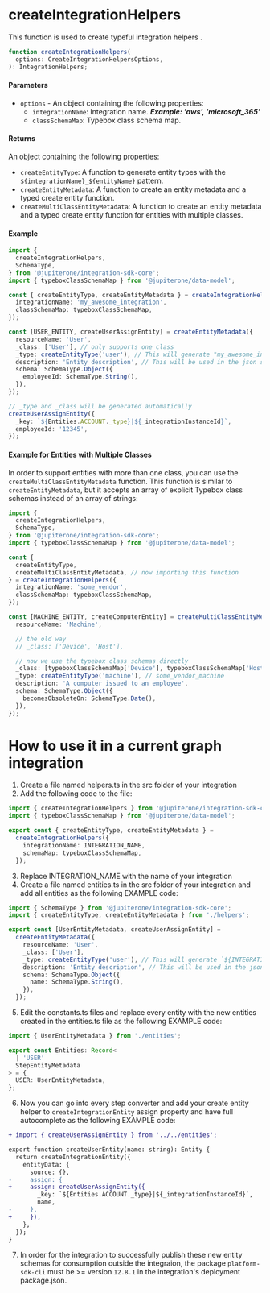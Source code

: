 # createIntegrationHelpers

This function is used to create typeful integration helpers .

```typescript
function createIntegrationHelpers(
  options: CreateIntegrationHelpersOptions,
): IntegrationHelpers;
```

#### Parameters

- `options` - An object containing the following properties:
  - `integrationName`: Integration name. **_Example: 'aws', 'microsoft_365'_**
  - `classSchemaMap`: Typebox class schema map.

#### Returns

An object containing the following properties:

- `createEntityType`: A function to generate entity types with the
  `${integrationName}_${entityName}` pattern.
- `createEntityMetadata`: A function to create an entity metadata and a typed
  create entity function.
- `createMultiClassEntityMetadata`: A function to create an entity metadata and
  a typed create entity function for entities with multiple classes.

#### Example

```typescript
import {
  createIntegrationHelpers,
  SchemaType,
} from '@jupiterone/integration-sdk-core';
import { typeboxClassSchemaMap } from '@jupiterone/data-model';

const { createEntityType, createEntityMetadata } = createIntegrationHelpers({
  integrationName: 'my_awesome_integration',
  classSchemaMap: typeboxClassSchemaMap,
});

const [USER_ENTITY, createUserAssignEntity] = createEntityMetadata({
  resourceName: 'User',
  _class: ['User'], // only supports one class
  _type: createEntityType('user'), // This will generate "my_awesome_integration_user", but you are free to not use the createEntityType helper
  description: 'Entity description', // This will be used in the json schema
  schema: SchemaType.Object({
    employeeId: SchemaType.String(),
  }),
});

// _type and _class will be generated automatically
createUserAssignEntity({
  _key: `${Entities.ACCOUNT._type}|${_integrationInstanceId}`,
  employeeId: '12345',
});
```

#### Example for Entities with Multiple Classes

In order to support entities with more than one class, you can use the
`createMultiClassEntityMetadata` function. This function is similar to
`createEntityMetadata`, but it accepts an array of explicit Typebox class
schemas instead of an array of strings:

```typescript
import {
  createIntegrationHelpers,
  SchemaType,
} from '@jupiterone/integration-sdk-core';
import { typeboxClassSchemaMap } from '@jupiterone/data-model';

const {
  createEntityType,
  createMultiClassEntityMetadata, // now importing this function
} = createIntegrationHelpers({
  integrationName: 'some_vendor',
  classSchemaMap: typeboxClassSchemaMap,
});

const [MACHINE_ENTITY, createComputerEntity] = createMultiClassEntityMetadata({
  resourceName: 'Machine',

  // the old way
  // _class: ['Device', 'Host'],

  // now we use the typebox class schemas directly
  _class: [typeboxClassSchemaMap['Device'], typeboxClassSchemaMap['Host']],
  _type: createEntityType('machine'), // some_vendor_machine
  description: 'A computer issued to an employee',
  schema: SchemaType.Object({
    becomesObsoleteOn: SchemaType.Date(),
  }),
});
```

# How to use it in a current graph integration

1. Create a file named helpers.ts in the src folder of your integration
2. Add the following code to the file:

```typescript
import { createIntegrationHelpers } from '@jupiterone/integration-sdk-core';
import { typeboxClassSchemaMap } from '@jupiterone/data-model';

export const { createEntityType, createEntityMetadata } =
  createIntegrationHelpers({
    integrationName: INTEGRATION_NAME,
    schemaMap: typeboxClassSchemaMap,
  });
```

3. Replace INTEGRATION_NAME with the name of your integration
4. Create a file named entities.ts in the src folder of your integration and add
   all entities as the following EXAMPLE code:

```typescript
import { SchemaType } from '@jupiterone/integration-sdk-core';
import { createEntityType, createEntityMetadata } from './helpers';

export const [UserEntityMetadata, createUserAssignEntity] =
  createEntityMetadata({
    resourceName: 'User',
    _class: ['User'],
    _type: createEntityType('user'), // This will generate `${INTEGRATION_NAME}_user`, but you are free to not use the createEntityType helper
    description: 'Entity description', // This will be used in the json schema
    schema: SchemaType.Object({
      name: SchemaType.String(),
    }),
  });
```

5. Edit the constants.ts files and replace every entity with the new entities
   created in the entities.ts file as the following EXAMPLE code:

```typescript
import { UserEntityMetadata } from './entities';

export const Entities: Record<
  | 'USER'
  StepEntityMetadata
> = {
  USER: UserEntityMetadata,
};
```

6. Now you can go into every step converter and add your create entity helper to
   `createIntegrationEntity` assign property and have full autocomplete as the
   following EXAMPLE code:

```diff
+ import { createUserAssignEntity } from '../../entities';

export function createUserEntity(name: string): Entity {
  return createIntegrationEntity({
    entityData: {
      source: {},
-     assign: {
+     assign: createUserAssignEntity({
        _key: `${Entities.ACCOUNT._type}|${_integrationInstanceId}`,
        name,
-     },
+     }),
    },
  });
}
```

7. In order for the integration to successfully publish these new entity schemas
   for consumption outside the integraion, the package `platform-sdk-cli` must
   be >= version `12.8.1` in the integration's deployment package.json.
